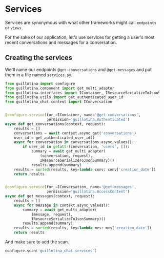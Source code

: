 # Services

Services are synonymous with what other frameworks might call `endpoints` or `views`.

For the sake of our application, let's use services for getting a user's most
recent conversations and messages for a conversation.


## Creating the services

We'll name our endpoints `@get-conversations` and `@get-messages` and put them
in a file named `services.py`.

```python
from guillotina import configure
from guillotina.component import get_multi_adapter
from guillotina.interfaces import IContainer, IResourceSerializeToJsonSummary
from guillotina.utils import get_authenticated_user_id
from guillotina_chat.content import IConversation


@configure.service(for_=IContainer, name='@get-conversations',
                   permission='guillotina.Authenticated')
async def get_conversations(context, request):
    results = []
    conversations = await context.async_get('conversations')
    user_id = get_authenticated_user_id()
    async for conversation in conversations.async_values():
        if user_id in getattr(conversation, 'users', []):
            summary = await get_multi_adapter(
                (conversation, request),
                IResourceSerializeToJsonSummary)()
            results.append(summary)
    results = sorted(results, key=lambda conv: conv['creation_date'])
    return results


@configure.service(for_=IConversation, name='@get-messages',
                   permission='guillotina.AccessContent')
async def get_messages(context, request):
    results = []
    async for message in context.async_values():
        summary = await get_multi_adapter(
            (message, request),
            IResourceSerializeToJsonSummary)()
        results.append(summary)
    results = sorted(results, key=lambda mes: mes['creation_date'])
    return results
```

And make sure to add the scan.

```python
configure.scan('guillotina_chat.services')
```
